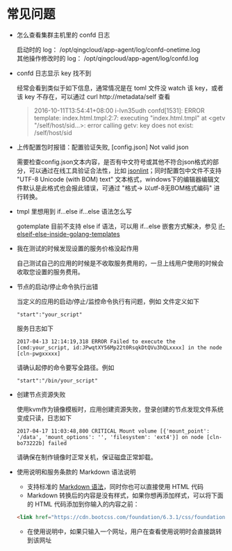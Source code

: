 # 常见问题

* 怎么查看集群主机里的 confd 日志

    启动时的 log： /opt/qingcloud/app-agent/log/confd-onetime.log <br>
    其他操作修改时的 log： /opt/qingcloud/app-agent/log/confd.log

* confd 日志显示 key 找不到

    经常会看到类似于如下信息，通常情况是在 toml 文件没 watch 该 key，或者该 key 不存在，可以通过 curl http://metadata/self 查看
    > 2016-10-11T13:54:41+08:00 i-lvn35udh confd[1531]: ERROR template: index.html.tmpl:2:7: executing "index.html.tmpl" at <getv "/self/host/sid...>: error calling getv: key does not exist: /self/host/sid

* 上传配置包时报错：配置验证失败, [config.json] Not valid json

    需要检查config.json文本内容，是否有中文符号或其他不符合json格式的部分，可以通过在线工具验证合法性，比如 [jsonlint](http://jsonlint.com/)；同时配置包中文件不支持 "UTF-8 Unicode (with BOM) text" 文本格式，windows下的编辑器编辑文件默认是此格式也会报此错误，可通过 "格式-> 以utf-8无BOM格式编码" 进行转换。

* tmpl 里想用到 if...else if...else 语法怎么写

    gotemplate 目前不支持 else if 语法，可以用 if...else 嵌套方式解决，参见 [if-elseif-else-inside-golang-templates](http://stackoverflow.com/questions/16985469/switch-or-if-elseif-else-inside-golang-html-templates)

* 我在测试的时候发现设置的服务价格没起作用

    自己测试自己的应用的时候是不收取服务费用的，一旦上线用户使用的时候会收取您设置的服务费用。

* 节点的启动/停止命令执行出错

    当定义的应用的启动/停止/监控命令执行有问题，例如
    文件定义如下

    ```
    "start":"your_script"
    ```

    服务日志如下

    ```
    2017-04-13 12:14:19,318 ERROR Failed to execute the [cmd:your_script, id:JPwqtXY56Mp22t0RsqkDtQVu3hQLxxxx] in the node [cln-pwgxxxxx]
    ```

    请确认起停的命令要写全路径。例如

    ```
    "start":"/bin/your_script"
    ```

* 创建节点资源失败

    使用kvm作为镜像模板时，应用创建资源失败，登录创建的节点发现文件系统变成只读，日志如下

    ```
    2017-04-17 11:03:48,800 CRITICAL Mount volume [{'mount_point': '/data', 'mount_options': '', 'filesystem': 'ext4'}] on node [cln-bo73222b] failed
    ```

    请确保在制作镜像时正常关机，保证磁盘正常卸载。

* 使用说明和服务条款的 Markdown 语法说明<a id="tos_and_usage_desc"></a>
    * 支持标准的 [Markdown 语法](http://wowubuntu.com/markdown/)，同时你也可以直接使用 HTML 代码
    * Markdown 转换后的内容是没有样式，如果你想再添加样式，可以将下面的 HTML 代码添加到你输入的内容之前：
    ```html
    <link href="https://cdn.bootcss.com/foundation/6.3.1/css/foundation.min.css" rel="stylesheet">
    ```
    * 在使用说明中，如果只输入一个网址，用户在查看使用说明时会直接跳转到该网址

